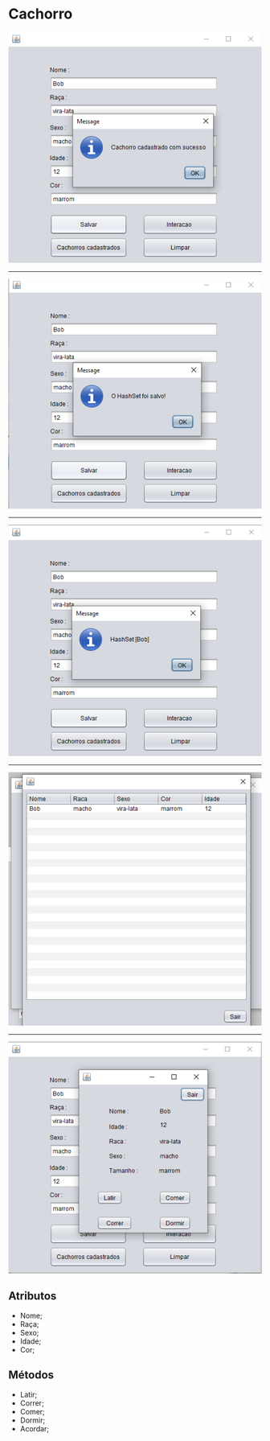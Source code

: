 # **Cachorro**

<div align="center">
<img src="https://github.com/fsbispo/e2/blob/main/e2/img/bntsalvar1.png" />
</div>
<hr>
<div align="center">
<img src="https://github.com/fsbispo/e2/blob/main/e2/img/btnsalvar2.png" />
</div>
<hr>
<div align="center">
<img src="https://github.com/fsbispo/e2/blob/main/e2/img/btnsalvar3.png" />
</div>
<hr>
<div align="center">
<img src="https://github.com/fsbispo/e2/blob/main/e2/img/cad.png" />
</div>
<hr>
<div align="center">
<img src="https://github.com/fsbispo/e2/blob/main/e2/img/met.png" />
</div>


## Atributos 
- Nome;
- Raça;
- Sexo;
- Idade;
- Cor;

## Métodos
- Latir;
- Correr;
- Comer;
- Dormir;
- Acordar;
